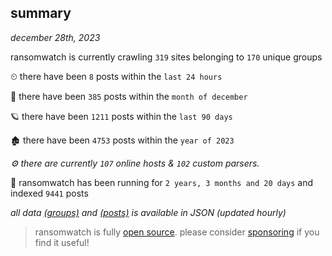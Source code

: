 
## summary
_december 28th, 2023_

ransomwatch is currently crawling `319` sites belonging to `170` unique groups

⏲ there have been `8` posts within the `last 24 hours`

🦈 there have been `385` posts within the `month of december`

🪐 there have been `1211` posts within the `last 90 days`

🏚 there have been `4753` posts within the `year of 2023`

_⚙️ there are currently `107` online hosts & `102` custom parsers._

🦕 ransomwatch has been running for `2 years, 3 months and 20 days` and indexed `9441` posts

_all data  [(groups)](http://ransomwhat.telemetry.ltd/groups) and [(posts)](http://ransomwhat.telemetry.ltd/posts) is available in JSON (updated hourly)_

> ransomwatch is fully [open source](https://github.com/joshhighet/ransomwatch#ransomwatch--). please consider [sponsoring](https://github.com/sponsors/joshhighet) if you find it useful!
